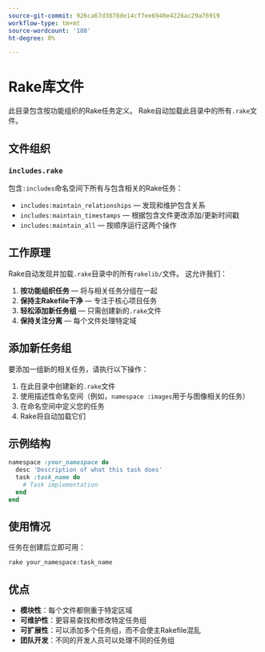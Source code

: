 ```yaml
---
source-git-commit: 926ca67d3878de14cf7ee6940e4226ac29a76919
workflow-type: tm+mt
source-wordcount: '188'
ht-degree: 0%

---
```

# Rake库文件

此目录包含按功能组织的Rake任务定义。 Rake自动加载此目录中的所有`.rake`文件。

## 文件组织

### `includes.rake`

包含`:includes`命名空间下所有与包含相关的Rake任务：

- `includes:maintain_relationships` — 发现和维护包含关系
- `includes:maintain_timestamps` — 根据包含文件更改添加/更新时间戳
- `includes:maintain_all` — 按顺序运行这两个操作

## 工作原理

Rake自动发现并加载`.rake`目录中的所有`rakelib/`文件。 这允许我们：

1. **按功能组织任务** — 将与相关任务分组在一起
2. **保持主Rakefile干净** — 专注于核心项目任务
3. **轻松添加新任务组** — 只需创建新的`.rake`文件
4. **保持关注分离** — 每个文件处理特定域

## 添加新任务组

要添加一组新的相关任务，请执行以下操作：

1. 在此目录中创建新的`.rake`文件
2. 使用描述性命名空间（例如，`namespace :images`用于与图像相关的任务）
3. 在命名空间中定义您的任务
4. Rake将自动加载它们

## 示例结构

```ruby
namespace :your_namespace do
  desc 'Description of what this task does'
  task :task_name do
    # Task implementation
  end
end
```

## 使用情况

任务在创建后立即可用：

```bash
rake your_namespace:task_name
```

## 优点

- **模块性**：每个文件都侧重于特定区域
- **可维护性**：更容易查找和修改特定任务组
- **可扩展性**：可以添加多个任务组，而不会使主Rakefile混乱
- **团队开发**：不同的开发人员可以处理不同的任务组
